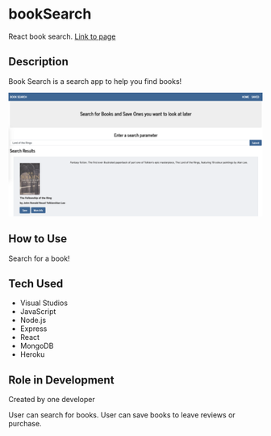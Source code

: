 # bookSearch
React book search.
[Link to page](https://secret-sea-43148.herokuapp.com/)

## Description
Book Search is a search app to help you find books!

![](img.png)

## How to Use
Search for a book!

## Tech Used

 - Visual Studios
 - JavaScript
 - Node.js
 - Express
 - React
 - MongoDB
 - Heroku

## Role in Development
Created by one developer

User can search for books. User can save books to leave reviews or purchase. 